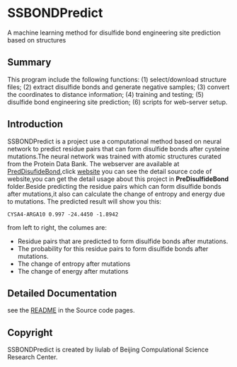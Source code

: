 # SSBONDPredict
A machine learning method for disulfide bond engineering site prediction based on structures

## Summary
This program include the following functions:
(1) select/download structure files;
(2) extract disulfide bonds and generate negative samples;
(3) convert the coordinates to distance information;
(4) training and testing;
(5) disulfide bond engineering site prediction;
(6) scripts for web-server setup.

## Introduction
SSBONDPredict is a project use a computational method based on neural network to predict residue pairs that can form disulfide bonds after cysteine mutations.The neural network was trained with atomic structures curated from the Protein Data Bank. The webserver are available at [PredDisufideBond](http://liulab.csrc.ac.cn/ssbondpre),click [website](https://github.com/gao666999/SSBONDwebsite) you can see the detail source code of website,you can get the detail usage about this project in **PreDisulfideBond** folder.Beside predicting the residue pairs which can form disulfide bonds after mutations,it also can calculate the change of entropy and energy due to mutations.
The predicted result will show you this:

```CYSA4-ARGA10 0.997 -24.4450 -1.8942```

from left to right, the columes are:
* Residue pairs that are predicted to form disulfide bonds after mutations.
* The probability for this residue pairs to form disulfide bonds after mutations.
* The change of entropy after mutations
* The change of energy after mutations

## Detailed Documentation
see the [README](https://github.com/LiuLab-CSRC/SSBONDPredict/tree/master/PreDisulfideBond) in the Source code pages.

## Copyright
SSBONDPredict is created by liulab of Beijing Compulational Science Research Center.
